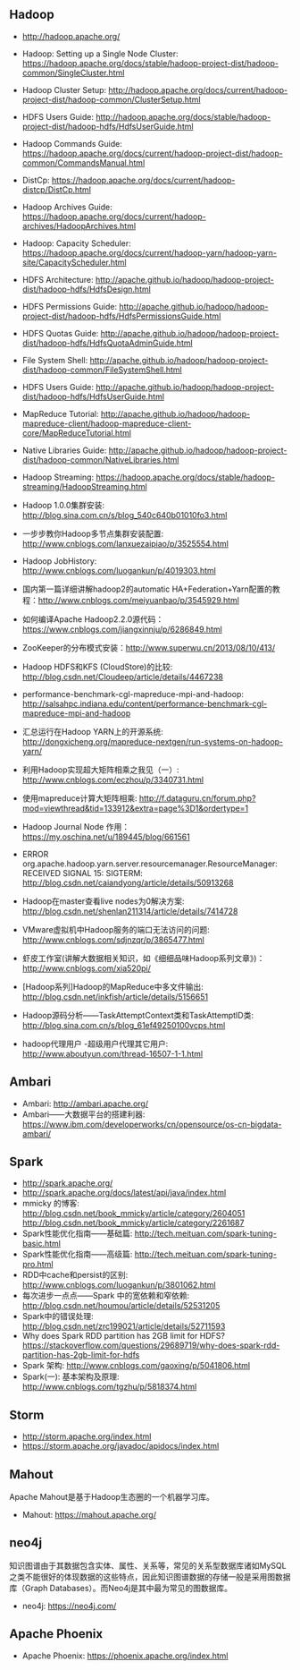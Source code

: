 ## Hadoop

* <http://hadoop.apache.org/>
* Hadoop: Setting up a Single Node Cluster: <https://hadoop.apache.org/docs/stable/hadoop-project-dist/hadoop-common/SingleCluster.html>
* Hadoop Cluster Setup: <http://hadoop.apache.org/docs/current/hadoop-project-dist/hadoop-common/ClusterSetup.html>
* HDFS Users Guide: <http://hadoop.apache.org/docs/stable/hadoop-project-dist/hadoop-hdfs/HdfsUserGuide.html>
* Hadoop Commands Guide: <https://hadoop.apache.org/docs/current/hadoop-project-dist/hadoop-common/CommandsManual.html>
* DistCp: <https://hadoop.apache.org/docs/current/hadoop-distcp/DistCp.html>
* Hadoop Archives Guide: <https://hadoop.apache.org/docs/current/hadoop-archives/HadoopArchives.html>
* Hadoop: Capacity Scheduler: <https://hadoop.apache.org/docs/current/hadoop-yarn/hadoop-yarn-site/CapacityScheduler.html>
* HDFS Architecture: <http://apache.github.io/hadoop/hadoop-project-dist/hadoop-hdfs/HdfsDesign.html>
* HDFS Permissions Guide: <http://apache.github.io/hadoop/hadoop-project-dist/hadoop-hdfs/HdfsPermissionsGuide.html>
* HDFS Quotas Guide: <http://apache.github.io/hadoop/hadoop-project-dist/hadoop-hdfs/HdfsQuotaAdminGuide.html>
* File System Shell: <http://apache.github.io/hadoop/hadoop-project-dist/hadoop-common/FileSystemShell.html>
* HDFS Users Guide: <http://apache.github.io/hadoop/hadoop-project-dist/hadoop-hdfs/HdfsUserGuide.html>
* MapReduce Tutorial: <http://apache.github.io/hadoop/hadoop-mapreduce-client/hadoop-mapreduce-client-core/MapReduceTutorial.html>
* Native Libraries Guide: <http://apache.github.io/hadoop/hadoop-project-dist/hadoop-common/NativeLibraries.html>
* Hadoop Streaming: <https://hadoop.apache.org/docs/stable/hadoop-streaming/HadoopStreaming.html>

* Hadoop 1.0.0集群安装: <http://blog.sina.com.cn/s/blog_540c640b01010fo3.html>
* 一步步教你Hadoop多节点集群安装配置: <http://www.cnblogs.com/lanxuezaipiao/p/3525554.html>
* Hadoop JobHistory: <http://www.cnblogs.com/luogankun/p/4019303.html>

* 国内第一篇详细讲解hadoop2的automatic HA+Federation+Yarn配置的教程：<http://www.cnblogs.com/meiyuanbao/p/3545929.html>
* 如何编译Apache Hadoop2.2.0源代码：<https://www.cnblogs.com/jiangxinnju/p/6286849.html>
* ZooKeeper的分布模式安装：<http://www.superwu.cn/2013/08/10/413/>
* Hadoop HDFS和KFS (CloudStore)的比较: <http://blog.csdn.net/Cloudeep/article/details/4467238>
* performance-benchmark-cgl-mapreduce-mpi-and-hadoop: <http://salsahpc.indiana.edu/content/performance-benchmark-cgl-mapreduce-mpi-and-hadoop>
* 汇总运行在Hadoop YARN上的开源系统: <http://dongxicheng.org/mapreduce-nextgen/run-systems-on-hadoop-yarn/>
* 利用Hadoop实现超大矩阵相乘之我见（一）: <http://www.cnblogs.com/eczhou/p/3340731.html>
* 使用mapreduce计算大矩阵相乘: <http://f.dataguru.cn/forum.php?mod=viewthread&tid=133912&extra=page%3D1&ordertype=1>

* Hadoop Journal Node 作用：<https://my.oschina.net/u/189445/blog/661561>
* ERROR org.apache.hadoop.yarn.server.resourcemanager.ResourceManager: RECEIVED SIGNAL 15: SIGTERM: <http://blog.csdn.net/caiandyong/article/details/50913268>
* Hadoop在master查看live nodes为0解决方案: <http://blog.csdn.net/shenlan211314/article/details/7414728>
* VMware虚拟机中Hadoop服务的端口无法访问的问题: <http://www.cnblogs.com/sdjnzqr/p/3865477.html>

* 虾皮工作室(讲解大数据相关知识，如《细细品味Hadoop系列文章》)：<http://www.cnblogs.com/xia520pi/>
* [Hadoop系列]Hadoop的MapReduce中多文件输出: <http://blog.csdn.net/inkfish/article/details/5156651>
* Hadoop源码分析——TaskAttemptContext类和TaskAttemptID类: <http://blog.sina.com.cn/s/blog_61ef49250100vcps.html>
* hadoop代理用户 -超级用户代理其它用户: <http://www.aboutyun.com/thread-16507-1-1.html>

## Ambari

* Ambari: <http://ambari.apache.org/>
* Ambari——大数据平台的搭建利器: <https://www.ibm.com/developerworks/cn/opensource/os-cn-bigdata-ambari/>

## Spark

* <http://spark.apache.org/>
* <http://spark.apache.org/docs/latest/api/java/index.html>
* mmicky 的博客: <http://blog.csdn.net/book_mmicky/article/category/2604051>    <http://blog.csdn.net/book_mmicky/article/category/2261687>
* Spark性能优化指南——基础篇: <http://tech.meituan.com/spark-tuning-basic.html>
* Spark性能优化指南——高级篇: <http://tech.meituan.com/spark-tuning-pro.html>
* RDD中cache和persist的区别: <http://www.cnblogs.com/luogankun/p/3801062.html>
* 每次进步一点点——Spark 中的宽依赖和窄依赖: <http://blog.csdn.net/houmou/article/details/52531205>
* Spark中的错误处理: <http://blog.csdn.net/zrc199021/article/details/52711593>
* Why does Spark RDD partition has 2GB limit for HDFS? <https://stackoverflow.com/questions/29689719/why-does-spark-rdd-partition-has-2gb-limit-for-hdfs>
* Spark 架构: <http://www.cnblogs.com/gaoxing/p/5041806.html>
* Spark(一): 基本架构及原理: <http://www.cnblogs.com/tgzhu/p/5818374.html>

## Storm

* <http://storm.apache.org/index.html>
* <https://storm.apache.org/javadoc/apidocs/index.html>

## Mahout

Apache Mahout是基于Hadoop生态圈的一个机器学习库。

* Mahout: <https://mahout.apache.org/>

## neo4j

知识图谱由于其数据包含实体、属性、关系等，常见的关系型数据库诸如MySQL之类不能很好的体现数据的这些特点，因此知识图谱数据的存储一般是采用图数据库（Graph Databases）。而Neo4j是其中最为常见的图数据库。

* neo4j: <https://neo4j.com/>

## Apache Phoenix

* Apache Phoenix: <https://phoenix.apache.org/index.html>

